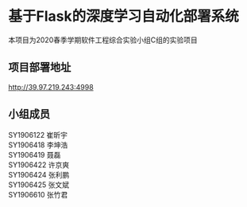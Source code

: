 # 基于Flask的深度学习自动化部署系统
本项目为2020春季学期软件工程综合实验小组C组的实验项目

## 项目部署地址
http://39.97.219.243:4998

## 小组成员
SY1906122	崔昕宇\
SY1906418	李坤浩\
SY1906419	聂磊\
SY1906422	许京爽\
SY1906424	张利鹏\
SY1906425	张文斌\
SY1906610	张竹君
